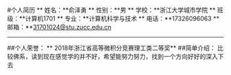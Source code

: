 #个人简历
** 姓名：**俞泽勇
** 性别：**男
** 学校：**浙江大学城市学院
** 班级：**计算机1701
** 专业：**计算机科学与技术
** 电话：**17326096063
** 邮箱：**31701024@stu.zucc.edu.cn
** **
##个人荣誉：
** 2018年浙江省高等微积分竞赛理工类二等奖**
##简单介绍：
比较佛系，读到现在感觉学的并不好，希望能努力努力，找到一个方向好好的深入下去
